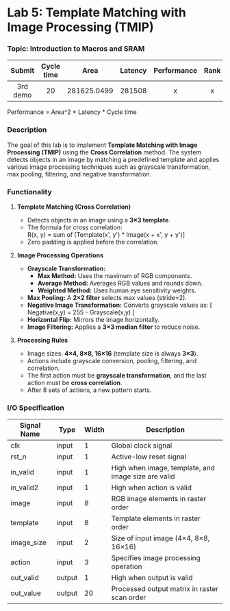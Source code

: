 # Lab 5: Template Matching with Image Processing (TMIP)

### Topic: Introduction to Macros and SRAM

| Submit | Cycle time | Area | Latency | Performance | Rank | Pass Rate|
| :---: | :---: | :---: | :---: | :---: | :---: | :---: |
| 3rd demo | 20 | 281625.0499 | 281508 | x | x | 78.34% |

Performance = Area^2 * Latency * Cycle time

### Description
The goal of this lab is to implement **Template Matching with Image Processing (TMIP)** using the **Cross Correlation** method. The system detects objects in an image by matching a predefined template and applies various image processing techniques such as grayscale transformation, max pooling, filtering, and negative transformation.

### Functionality
1. **Template Matching (Cross Correlation)**
    - Detects objects in an image using a **3×3 template**.
    - The formula for cross correlation:  
        R(x, y) = sum of [Template(x', y') * Image(x + x', y + y')]
    - Zero padding is applied before the correlation.

2. **Image Processing Operations**
    - **Grayscale Transformation:**
      - **Max Method:** Uses the maximum of RGB components.
      - **Average Method:** Averages RGB values and rounds down.
      - **Weighted Method:** Uses human eye sensitivity weights.
    - **Max Pooling:** A **2×2 filter** selects max values (stride=2).
    - **Negative Image Transformation:** Converts grayscale values as:
      \[ Negative(x,y) = 255 - Grayscale(x,y) \]
    - **Horizontal Flip:** Mirrors the image horizontally.
    - **Image Filtering:** Applies a **3×3 median filter** to reduce noise.

3. **Processing Rules**
    - Image sizes: **4×4, 8×8, 16×16** (template size is always **3×3**).
    - Actions include grayscale conversion, pooling, filtering, and correlation.
    - The first action must be **grayscale transformation**, and the last action must be **cross correlation**.
    - After 8 sets of actions, a new pattern starts.


### I/O Specification
| Signal Name  | Type   | Width | Description |
|-------------|--------|------|-------------|
| clk         | input  | 1    | Global clock signal |
| rst_n       | input  | 1    | Active-low reset signal |
| in_valid    | input  | 1    | High when image, template, and image size are valid |
| in_valid2   | input  | 1    | High when action is valid |
| image       | input  | 8    | RGB image elements in raster order |
| template    | input  | 8    | Template elements in raster order |
| image_size  | input  | 2    | Size of input image (4×4, 8×8, 16×16) |
| action      | input  | 3    | Specifies image processing operation |
| out_valid   | output | 1    | High when output is valid |
| out_value   | output | 20   | Processed output matrix in raster scan order |
